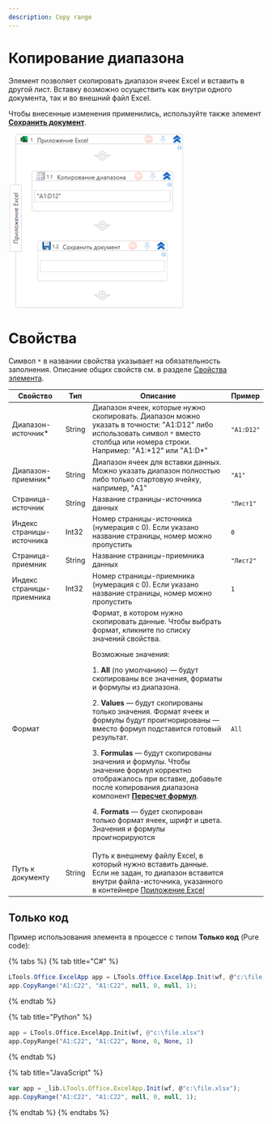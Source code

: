 ```yaml
---
description: Copy range
---
```


# Копирование диапазона

Элемент позволяет скопировать диапазон ячеек Excel и вставить в другой лист. Вставку возможно осуществить как внутри одного документа, так и во внешний файл Excel.

Чтобы внесенные изменения применились, используйте также элемент [**Сохранить документ**](https://docs.primo-rpa.ru/primo-rpa/g\_elements/osnovnye-elementy/prilozhenie-excel/el\_excel\_save).

![](<../../../.gitbook/assets1/WFCopyRange.png>)

# Свойства
Символ `*` в названии свойства указывает на обязательность заполнения. Описание общих свойств см. в разделе [Свойства элемента](https://docs.primo-rpa.ru/primo-rpa/primo-studio/process/elements#svoistva-elementa).

| Свойство                  | Тип    | Описание                                                                                                                                                                                      | Пример      | 
| ------------------------- | ------ | --------------------------------------------------------------------------------------------------------------------------------------------------------------------------------------------- | ----------- | 
| Диапазон-источник\*       | String | Диапазон ячеек, которые нужно скопировать. Диапазон можно указать в точности: "A1:D12" либо использовать символ `*` вместо столбца или номера строки. Например: "A1:\*12" или "A1:D\*"        | `"A1:D12"`  | 
| Диапазон-приемник\*       | String | Диапазон ячеек для вставки данных. Можно указать диапазон полностью либо только стартовую ячейку, например, "A1"                                                                              | `"A1"`      |
| Страница-источник         | String | Название страницы-источника данных                                                                                                                                                            | `"Лист1"`   |
| Индекс страницы-источника | Int32  | Номер страницы-источника (нумерация с 0). Если указано название страницы, номер можно пропустить                                                                                              | `0`         |
| Страница-приемник         | String | Название страницы-приемника данных                                                                                                                                                            |  `"Лист2"`  |
| Индекс страницы-приемника | Int32  | Номер страницы-приемника (нумерация с 0). Если указано название страницы, номер можно пропустить                                                                                              | `1`         |
| Формат                    |        | Формат, в котором нужно скопировать данные. Чтобы выбрать формат, кликните по списку значений свойства. <p>Возможные значения:</p> <p> 1. **All** (по умолчанию) — будут скопированы все значения, форматы и формулы из диапазона.</p> <p> 2. **Values** — будут скопированы только значения. Формат ячеек и формулы будут проигнорированы — вместо формул подставится готовый результат.</p> <p> 3. **Formulas** — будут скопированы значения и формулы. Чтобы значение формул корректно отображалось при вставке, добавьте после копирования диапазона компонент [**Пересчет формул**](https://docs.primo-rpa.ru/primo-rpa/g\_elements/osnovnye-elementy/prilozhenie-excel/el\_excel\_calc).</p> <p> 4. **Formats** — будет скопирован только формат ячеек, шрифт и цвета. Значения и формулы проигнорируются </p> | `All`
| Путь к документу          | String | Путь к внешнему файлу Excel, в который нужно вставить данные. Если не задан, то диапазон вставится внутри файла-источника, указанного в контейнере [Приложение Excel](https://docs.primo-rpa.ru/primo-rpa/g_elements/el_basic/els_excel/el_excel_app) |


## Только код

Пример использования элемента в процессе с типом **Только код** (Pure code):

{% tabs %}
{% tab title="C#" %}
```csharp
LTools.Office.ExcelApp app = LTools.Office.ExcelApp.Init(wf, @"c:\file.xlsx");
app.CopyRange("A1:C22", "A1:C22", null, 0, null, 1);
```
{% endtab %}

{% tab title="Python" %}
```python
app = LTools.Office.ExcelApp.Init(wf, @"c:\file.xlsx")
app.CopyRange("A1:C22", "A1:C22", None, 0, None, 1)
```
{% endtab %}

{% tab title="JavaScript" %}
```javascript
var app = _lib.LTools.Office.ExcelApp.Init(wf, @"c:\file.xlsx");
app.CopyRange("A1:C22", "A1:C22", null, 0, null, 1);
```
{% endtab %}
{% endtabs %}
